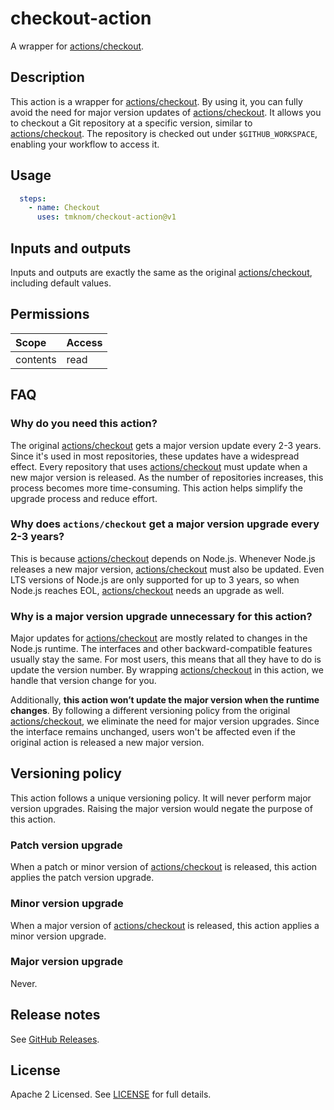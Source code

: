 # checkout-action

A wrapper for [actions/checkout][checkout].

## Description

This action is a wrapper for [actions/checkout][checkout].
By using it, you can fully avoid the need for major version updates of [actions/checkout][checkout].
It allows you to checkout a Git repository at a specific version, similar to [actions/checkout][checkout].
The repository is checked out under `$GITHUB_WORKSPACE`, enabling your workflow to access it.

## Usage

```yaml
  steps:
    - name: Checkout
      uses: tmknom/checkout-action@v1
```

## Inputs and outputs

Inputs and outputs are exactly the same as the original [actions/checkout][checkout], including default values.

## Permissions

| Scope    | Access |
| :------- | :----- |
| contents | read   |

## FAQ

### Why do you need this action?

The original [actions/checkout][checkout] gets a major version update every 2-3 years.
Since it's used in most repositories, these updates have a widespread effect.
Every repository that uses [actions/checkout][checkout] must update when a new major version is released.
As the number of repositories increases, this process becomes more time-consuming.
This action helps simplify the upgrade process and reduce effort.

### Why does `actions/checkout` get a major version upgrade every 2-3 years?

This is because [actions/checkout][checkout] depends on Node.js.
Whenever Node.js releases a new major version, [actions/checkout][checkout] must also be updated.
Even LTS versions of Node.js are only supported for up to 3 years,
so when Node.js reaches EOL, [actions/checkout][checkout] needs an upgrade as well.

### Why is a major version upgrade unnecessary for this action?

Major updates for [actions/checkout][checkout] are mostly related to changes in the Node.js runtime.
The interfaces and other backward-compatible features usually stay the same.
For most users, this means that all they have to do is update the version number.
By wrapping [actions/checkout][checkout] in this action, we handle that version change for you.

Additionally, **this action won’t update the major version when the runtime changes**.
By following a different versioning policy from the original [actions/checkout][checkout],
we eliminate the need for major version upgrades. 
Since the interface remains unchanged, users won't be affected even if the original action is released a new major version.

## Versioning policy

This action follows a unique versioning policy.
It will never perform major version upgrades.
Raising the major version would negate the purpose of this action.

### Patch version upgrade

When a patch or minor version of [actions/checkout][checkout] is released,
this action applies the patch version upgrade.

### Minor version upgrade

When a major version of [actions/checkout][checkout] is released,
this action applies a minor version upgrade.

### Major version upgrade

Never.

## Release notes

See [GitHub Releases][releases].

## License

Apache 2 Licensed. See [LICENSE](LICENSE) for full details.

[checkout]: https://github.com/actions/checkout
[releases]: https://github.com/tmknom/checkout-action/releases

